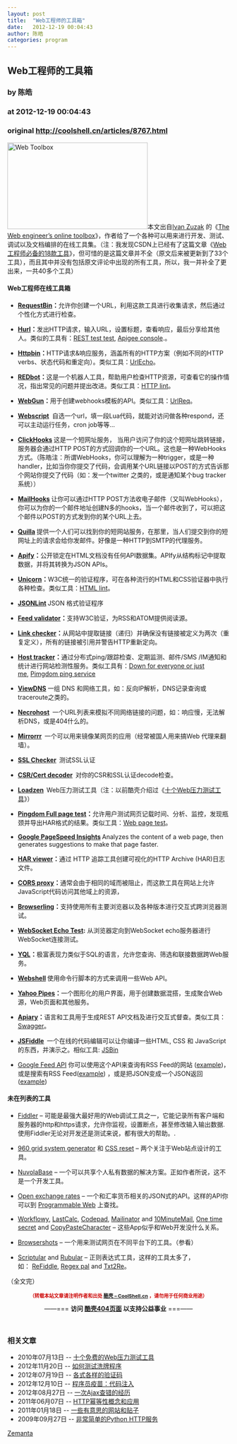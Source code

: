 ```yaml
---
layout: post
title:  "Web工程师的工具箱"
date:   2012-12-19 00:04:43
author: 陈皓
categories: program
---
```


## Web工程师的工具箱
### by 陈皓
### at 2012-12-19 00:04:43
### original <http://coolshell.cn/articles/8767.html>

<p><img alt="Web Toolbox" src="http://coolshell.cn//wp-content/uploads/2012/12/webtoolbox.jpg" width="318" height="196">本文出自<a href="http://ivanzuzak.info/">Ivan Zuzak</a> 的《<a href="http://ivanzuzak.info/2012/11/18/the-web-engineers-online-toolbox.html">The Web engineer’s online toolbox</a>》，作者给了一个各种可以用来进行开发、测试、调试以及文档编排的在线工具集。（注：我发现CSDN上已经有了这篇文章《<a href="http://www.csdn.net/article/2012-11-19/2811992">Web工程师必备的18款工具</a>》，但可惜的是这篇文章并不全（原文后来被更新到了33个工具），而且其中并没有包括原文评论中出现的所有工具，所以，我一并补全了更出来，一共40多个工具）</p>
<h4><strong>Web工程师在线工具箱</strong></h4>
<ul>
<li><a href="http://requestb.in/"><strong>RequestBin</strong></a><strong>：</strong>允许你创建一个URL，利用这款工具进行收集请求，然后通过个性化方式进行检查。</li>
</ul>
<ul>
<li><a href="http://hurl.it/"><strong>Hurl</strong></a><strong>：</strong>发出HTTP请求，输入URL，设置标题，查看响应，最后分享给其他人。类似的工具有：<a href="http://resttesttest.com/">REST test test</a>, <a href="https://apigee.com/console/others">Apigee console</a>.。</li>
</ul>
<ul>
<li><a href="http://httpbin.org/"><strong>Httpbin</strong></a><strong>：</strong>HTTP请求&amp;响应服务，涵盖所有的HTTP方案（例如不同的HTTP verbs、状态代码和重定向）。类似工具：<a href="http://ivanzuzak.info/urlecho/">UrlEcho</a>。</li>
</ul>
<ul>
<li><a href="http://redbot.org/"><strong>REDbot</strong></a><strong>：</strong>这是一个机器人工具，帮助用户检查HTTP资源，可查看它的操作情况，指出常见的问题并提出改进。类似工具：<a href="http://zamez.org/httplint">HTTP lint</a>。</li>
</ul>
<ul>
<li><a href="http://webgun.io/"><strong>WebGun</strong></a><strong>：</strong>用于创建webhooks模板的API。类似工具：<a href="https://github.com/izuzak/urlreq">UrlReq</a>。</li>
</ul>
<ul>
<li><strong><a href="https://www.webscript.io/">Webscript</a> </strong> 自选一个url，填一段Lua代码，就能对访问做各种respond，还可以主动运行任务，cron job等等…</li>
</ul>
<p><span></span></p>
<ul>
<li><strong><a href="http://www.clickhooks.com/">ClickHooks</a> </strong>这是一个短网址服务， 当用户访问了你的这个短网址跳转链接，服务器会通过HTTP POST的方式回调你的一个URL。这也是一种WebHooks方式。（陈皓注：所谓WebHooks，你可以理解为一种trigger，或是一种handler，比如当你你提交了代码，会调用某个URL链接以POST的方式告诉那个网站你提交了代码（如：发一个twitter 之类的，或是通知某个bug tracker系统））</li>
</ul>
<ul>
<li><strong><a href="http://mailhooks2.appspot.com/">MailHooks</a> </strong>让你可以通过HTTP POST方法收电子邮件（又叫WebHooks），你可以为你的一个邮件地址创建N多的hooks，当一个邮件收到了，可以把这个邮件以POST的方式发到你的某个URL上去。</li>
</ul>
<ul>
<li><strong><a href="http://a.quil.la/">Quilla</a> </strong>提供一个人们可以找到你的短网站服务，在那里，当人们提交到你的短网址上的请求会给你发邮件。好像是一种HTTP到SMTP的代理服务。</li>
</ul>
<ul>
<li><a href="http://apify.heroku.com/resources"><strong>Apify</strong></a><strong>：</strong>公开锁定在HTML文档没有任何API数据集。APIfy从结构标记中提取数据，并将其转换为JSON APIs。</li>
</ul>
<ul>
<li><a href="http://validator.w3.org/unicorn/"><strong>Unicorn</strong></a><strong>：</strong>W3C统一的验证程序，可在各种流行的HTML和CSS验证器中执行各种检查。类似工具：<a href="http://lint.brihten.com/html/">HTML lint</a>。</li>
</ul>
<ul>
<li><strong><a href="http://jsonlint.com/">JSONLint</a> </strong>JSON 格式验证程序</li>
</ul>
<ul>
<li><a href="http://validator.w3.org/feed/"><strong>Feed validator</strong></a><strong>：</strong>支持W3C验证，为RSS和ATOM提供阅读源。</li>
</ul>
<ul>
<li><a href="http://validator.w3.org/checklink"><strong>Link checker</strong></a><strong>：</strong>从网站中提取链接（递归）并确保没有链接被定义为两次（重复定义），所有的链接被引用并警告HTTP重新定向。</li>
</ul>
<ul>
<li><a href="http://www.host-tracker.com/"><strong>Host tracker</strong></a><strong>：</strong>通过分布式ping/跟踪检查、定期监测、邮件/SMS /IM通知和统计进行网站检测性服务。类似工具有：<a href="http://www.downforeveryoneorjustme.com/">Down for everyone or just me</a>, <a href="http://tools.pingdom.com/ping/">Pimgdom ping service</a></li>
</ul>
<ul>
<li><strong><a href="http://www.viewdns.info/">ViewDNS</a> </strong>一组 DNS 和网络工具，如：反向IP解析，DNS记录查询或traceroute之类的。</li>
</ul>
<ul>
<li><strong><a href="http://www.necrohost.com/">Necrohost</a>  </strong>一个URL列表来模拟不同网络链接的问题，如：响应慢，无法解析DNS，或是404什么的。</li>
</ul>
<ul>
<li><strong><a href="https://code.google.com/p/mirrorrr/">Mirrorrr</a>  </strong>一个可以用来镜像某网页的应用（经常被国人用来搞Web 代理来翻墙）。</li>
</ul>
<ul>
<li><strong><a href="http://certlogik.com/ssl-checker/">SSL Checker</a>  </strong>测试SSL认证</li>
</ul>
<ul>
<li><strong><a href="http://certlogik.com/decoder/">CSR/Cert decoder</a>  </strong>对你的CSR和SSL认证decode检查。</li>
</ul>
<ul>
<li><strong><a href="http://loadzen.com/">Loadzen</a>  </strong>Web压力测试工具（注：以前酷壳介绍过《<a href="http://coolshell.cn/articles/2589.html">十个Web压力测试工具</a>》）</li>
</ul>
<ul>
<li><a href="http://tools.pingdom.com/fpt/"><strong>Pingdom Full page test</strong></a><strong>：</strong>允许用户测试网页记载时间、分析、监控，发现瓶颈并导出HAR格式的结果。类似工具：<a href="http://www.webpagetest.org/">Web page test</a>。</li>
</ul>
<ul>
<li><strong><a href="https://developers.google.com/speed/pagespeed/insights">Google PageSpeed Insights</a> </strong>Analyzes the content of a web page, then generates suggestions to make that page faster.</li>
</ul>
<ul>
<li><a href="http://www.softwareishard.com/har/viewer/"><strong>HAR viewer</strong></a><strong>：</strong>通过 HTTP 追踪工具创建可视化的HTTP Archive (HAR)日志文件。</li>
</ul>
<ul>
<li><a href="http://www.corsproxy.com/"><strong>CORS proxy</strong></a><strong>：</strong>通常会由于相同的域而被阻止，而这款工具在网站上允许JavaScript代码访问其他域上的资源，</li>
</ul>
<ul>
<li><a href="https://browserling.com/"><strong>Browserling</strong></a><strong>：</strong>支持使用所有主要浏览器以及各种版本进行交互式跨浏览器测试。</li>
</ul>
<ul>
<li><a href="http://www.websocket.org/echo.html"><strong>WebSocket Echo Test</strong></a><strong>:</strong> 从浏览器定向到WebSocket echo服务器进行WebSocket连接测试。</li>
</ul>
<ul>
<li><a href="http://developer.yahoo.com/yql/"><strong>YQL</strong></a><strong>：</strong>极富表现力类似于SQL的语言，允许您查询、筛选和联接数据跨Web服务。</li>
</ul>
<ul>
<li><strong><a href="http://webshell.io/">Webshell</a> </strong>使用命令行脚本的方式来调用一些Web API。</li>
</ul>
<ul>
<li><a href="http://pipes.yahoo.com/pipes/"><strong>Yahoo Pipes</strong></a><strong>：</strong>一个图形化的用户界面，用于创建数据混搭，生成聚合Web源，Web页面和其他服务。</li>
</ul>
<ul>
<li><a href="http://apiary.io/"><strong>Apiary</strong></a><strong>：</strong>语言和工具用于生成REST API文档及进行交互式督查。类似工具：<a href="http://swagger.wordnik.com/">Swagger</a>。</li>
</ul>
<ul>
<li><strong><a href="http://jsfiddle.net/">JSFiddle</a>  </strong>一个在线的代码编辑可以让你编译一些HTML, CSS 和 JavaScript的东西，并演示之。相似工具: <a href="http://jsbin.com/">JSBin</a></li>
</ul>
<ul>
<li><a href="https://developers.google.com/feed/v1/jsondevguide">Google Feed API</a> 你可以使用这个API来查询有RSS Feed的网站 (<a href="http://ajax.googleapis.com/ajax/services/feed/lookup?v=1.0&amp;q=http://ivanzuzak.info/">example</a>)，或是搜索有RSS Feed(<a href="https://ajax.googleapis.com/ajax/services/feed/find?v=1.0&amp;q=ivan%20zuzak">example</a>) ，或是把JSON变成一个JSON返回 (<a href="https://ajax.googleapis.com/ajax/services/feed/load?v=1.0&amp;q=http://ivanzuzak.info/atom.xml">example</a>)</li>
</ul>
<h4>未在列表的工具</h4>
<ul>
<li><a href="http://www.fiddler2.com/fiddler2/">Fiddler</a> – 可能是最强大最好用的Web调试工具之一，它能记录所有客户端和服务器的http和https请求，允许你监视，设置断点，甚至修改输入输出数据. 使用Fiddler无论对开发还是测试来说，都有很大的帮助。.</li>
</ul>
<ul>
<li><a href="http://grids.heroku.com/">960 grid system generator</a> 和 <a href="http://meyerweb.com/eric/tools/css/reset/">CSS reset</a> – 两个关注于Web站点设计的工具。</li>
</ul>
<ul>
<li><a href="http://www.nuvolabase.com/site/index.html">NuvolaBase</a> – 一个可以共享个人私有数据的解决方案。正如作者所说，这不是一个开发工具。</li>
</ul>
<ul>
<li><a href="https://openexchangerates.org/">Open exchange rates</a> – 一个和汇率货币相关的JSON式的API。这样的API你可以到 <a href="http://www.programmableweb.com/">Programmable Web</a> 上查找。</li>
</ul>
<ul>
<li><a href="https://workflowy.com/">Workflowy</a>, <a href="http://www.lastcalc.com/">LastCalc</a>, <a href="http://codepad.org/">Codepad</a>, <a href="http://www.mailinator.com/">Mailinator</a> and <a href="http://10minutemail.com/">10MinuteMail</a>, <a href="https://onetimesecret.com/">One time secret</a> and <a href="http://copypastecharacter.com/">CopyPasteCharacter</a> – 这些App似乎和Web开发没什么关系。</li>
</ul>
<ul>
<li><a href="https://browsershots.org/">Browsershots</a> – 一个用来测试网页在不同平台下的工具。（参看）</li>
</ul>
<ul>
<li><a href="http://scriptular.com/">Scriptular</a> and <a href="http://rubular.com/">Rubular</a> – 正则表达式工具，这样的工具太多了，如： <a href="http://refiddle.com/">ReFiddle</a>, <a href="http://regexpal.com/">Regex pal</a> and <a href="http://www.txt2re.com/">Txt2Re</a>。</li>
</ul>
<p>（全文完）
<div style="margin-top:15px;font-size:11px;color:#cc0000">
<p align="center"><strong>（转载本站文章请注明作者和出处 <a href="http://coolshell.cn/">酷壳 – CoolShell.cn</a> ，请勿用于任何商业用途）</strong></p></div>
<div style="text-align:center;padding:0px;font-size:14px;margin-bottom:50px">——=== <b>访问 <a href="http://coolshell.cn/404/">酷壳404页面</a> 以支持公益事业</b> ===——</div>

<div><div><h3>相关文章</h3><ul><li>2010年07月13日 -- <a href="http://coolshell.cn/articles/2589.html">十个免费的Web压力测试工具</a></li><li>2012年11月20日 -- <a href="http://coolshell.cn/articles/8593.html">如何测试洗牌程序</a></li><li>2012年07月19日 -- <a href="http://coolshell.cn/articles/7917.html">各式各样的验证码</a></li><li>2012年12月10日 -- <a href="http://coolshell.cn/articles/8711.html">程序员疫苗：代码注入</a></li><li>2012年08月27日 -- <a href="http://coolshell.cn/articles/8170.html">一次Ajax查错的经历</a></li><li>2011年06月07日 -- <a href="http://coolshell.cn/articles/4787.html">HTTP幂等性概念和应用</a></li><li>2011年01月18日 -- <a href="http://coolshell.cn/articles/3480.html">一些有意思的网站和贴子</a></li><li>2009年09月27日 -- <a href="http://coolshell.cn/articles/1480.html">非常简单的Python HTTP服务</a></li></ul><div><a href="http://www.zemanta.com/?wp-related-posts">Zemanta</a></div></div></div></p>